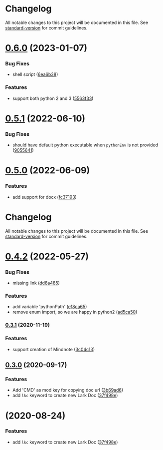 # Changelog

All notable changes to this project will be documented in this file. See [standard-version](https://github.com/conventional-changelog/standard-version) for commit guidelines.

# [0.6.0](https://github.com/hikerpig/lark-space-alfred-workflow/compare/v0.5.1...v0.6.0) (2023-01-07)


### Bug Fixes

* shell script ([6ea6b38](https://github.com/hikerpig/lark-space-alfred-workflow/commit/6ea6b3878098af77dec77011b91c74b1f17a2955))


### Features

* support both python 2 and 3 ([5563f33](https://github.com/hikerpig/lark-space-alfred-workflow/commit/5563f33f0ea3a693b03f4d09f4d92a3d315e5f32))



# [0.5.1](https://github.com/hikerpig/lark-space-alfred-workflow/compare/v0.5.0...v0.5.1) (2022-06-10)


### Bug Fixes

* should have default python executable when `pythonEnv` is not provided ([9055641](https://github.com/hikerpig/lark-space-alfred-workflow/commit/905564164e8f8927326b56d73de3a1fab42105de))



# [0.5.0](https://github.com/hikerpig/lark-space-alfred-workflow/compare/v0.4.2...v.5.0) (2022-06-09)


### Features

* add support for docx ([fc37193](https://github.com/hikerpig/lark-space-alfred-workflow/commit/fc37193ed0eeea45b5446be6c34d9fabba7519f2))



# Changelog

All notable changes to this project will be documented in this file. See [standard-version](https://github.com/conventional-changelog/standard-version) for commit guidelines.

# [0.4.2](https://github.com/hikerpig/lark-space-alfred-workflow/compare/v0.4.1...v0.4.2) (2022-05-27)


### Bug Fixes

* missing link ([dd8a485](https://github.com/hikerpig/lark-space-alfred-workflow/commit/dd8a485ca5659ba764b1fe1840bd557817601f5a))


### Features

* add variable 'pythonPath' ([e18ca65](https://github.com/hikerpig/lark-space-alfred-workflow/commit/e18ca655bfaafe143003bc9d8a81e4fa494273f8))
* remove enum import, so we are happy in python2 ([ad5ca50](https://github.com/hikerpig/lark-space-alfred-workflow/commit/ad5ca5083ab57dcdebf17ee135b6e07802323eab))

### [0.3.1](https://github.com/hikerpig/lark-space-alfred-workflow/compare/v0.3.0...v0.3.1) (2020-11-19)


### Features

* support creation of Mindnote ([3c04c13](https://github.com/hikerpig/lark-space-alfred-workflow/commit/3c04c132799e8162c34afab53cc5e8f73a8e9168))

## [0.3.0](https://github.com/hikerpig/lark-search-alfred-workflow/compare/v0.1.0...v0.3.0) (2020-09-17)

### Features

* Add 'CMD' as mod key for copying doc url ([3b69ad6](https://github.com/hikerpig/lark-search-alfred-workflow/commit/3b69ad643ac1e82321cfd87acf608687c4a2eb82))
* add `lkc` keyword to create new Lark Doc ([37f498e](https://github.com/hikerpig/lark-search-alfred-workflow/commit/37f498eec22b2ed57e90a0ee95a2ec9a86a8df63))

# [](https://github.com/hikerpig/lark-search-alfred-workflow/compare/v0.1.0...v) (2020-08-24)


### Features

* add `lkc` keyword to create new Lark Doc ([37f498e](https://github.com/hikerpig/lark-search-alfred-workflow/commit/37f498eec22b2ed57e90a0ee95a2ec9a86a8df63))
